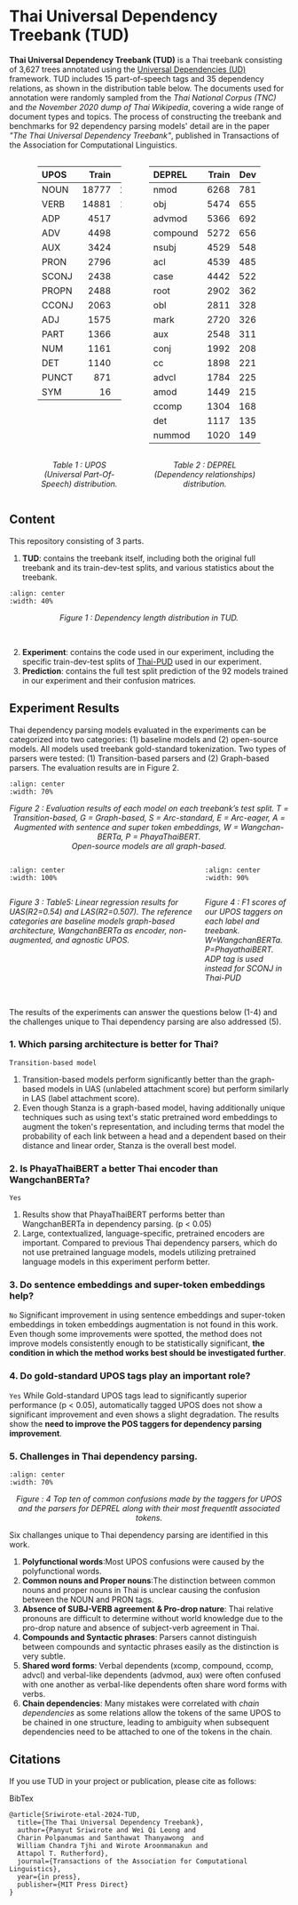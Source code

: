 # Thai Universal Dependency Treebank (TUD)
**Thai Universal Dependency Treebank (TUD)** is a Thai treebank consisting of 3,627 trees annotated using the [Universal Dependencies (UD)](https://universaldependencies.org/guidelines.html) framework. TUD includes 15 part-of-speech tags and 35 dependency relations, as shown in the distribution table below. The documents used for annotation were randomly sampled from the *Thai National Corpus (TNC)* and *the November 2020 dump of Thai Wikipedia*, covering a wide range of document types and topics. The process of constructing the treebank and benchmarks for 92 dependency parsing models' detail are in the paper *"The Thai Universal Dependency Treebank"*, published in Transactions of the Association for Computational Linguistics. 

<center>
<div style="display: grid; grid-template-columns: 30% 40% ; gap: 0px 50px ;justify-content: center;">

|UPOS|Train|Dev|Test|
|:----|-----:|---:|----:|
|NOUN|18777|2270|2310|
|VERB|14881|1802|1867|
|ADP|4517|530|560|
|ADV|4498|557|521|
|AUX|3424|401|421|
|PRON|2796|322|350|
|SCONJ|2438|321|335|
|PROPN|2488|293|295|
|CCONJ|2063|239|270|
|ADJ|1575|223|197|
|PART|1366|156|169|
|NUM|1161|165|118|
|DET|1140|137|144|
|PUNCT|871|104|125|
|SYM|16|1|1|



|DEPREL|Train|Dev|Test||DEPREL|Train|Dev|Test|
|:------------------|----:|---:|---:|-|:------------------|----:|---:|---:|
|nmod|6268|781|810||punct|865|104|122|
|obj|5474|655|663||cop|834|83|94|
|advmod|5366|692|644||flat|709|72|88|
|compound|5272|656|666||clf|539|79|74|
|nsubj|4529|548|568||fixed|442|69|60|
|acl|4539|485|563||xcomp|349|43|46|
|case|4442|522|548||list|348|29|21|
|root|2902|362|363||dep|74|5|7|
|obl|2811|328|322||discourse|67|10|8|
|mark|2720|326|360||dislocated|64|11|8|
|aux|2548|311|319||orphan|71|3|6|
|conj|1992|208|249||csubj|59|11|9|
|cc|1898|221|254||appos|63|5|9|
|advcl|1784|225|211||iobj|50|5|6|
|amod|1449|215|168||parataxis|27|2|3|
|ccomp|1304|168|174||expl|14|2|2|
|det|1117|135|145||vocative|1|1|1|
|nummod|1020|149|92|||||
</div>

<div style="display: grid; grid-template-columns: 30% 40% ; gap: 0px 50px ;justify-content: center;">

*Table 1 : UPOS (Universal Part-Of-Speech) distribution.*

*Table 2 : DEPREL (Dependency relationships) distribution.*
</div>
</center>

## Content
This repository consisting of 3 parts.
1. **TUD**: contains the treebank itself, including both the original full treebank and its train-dev-test splits, and various statistics about the treebank.

```{figure} img/dependency_length.png
:align: center
:width: 40%

```
<center>

 *Figure 1 : Dependency length distribution in TUD.*
</center><br>

2. **Experiment**: contains the code used in our experiment, including the specific train-dev-test splits of [Thai-PUD](https://github.com/UniversalDependencies/UD_Thai-PUD) used in our experiment.
3. **Prediction**: contains the full test split prediction of the 92 models trained in our experiment and their confusion matrices.


## Experiment Results
Thai dependency parsing models evaluated in the experiments can be categorized into two categories: (1) baseline models and (2) open-source models. All models used treebank gold-standard tokenization. Two types of parsers were tested: (1) Transition-based parsers and (2) Graph-based parsers. The evaluation results are in Figure 2. 

```{figure} img/model_eval.png
:align: center
:width: 70%
```

<center>

*Figure 2 : Evaluation results of each model on each treebank’s test split. T = Transition-based, G = Graph-based, S = Arc-standard, E = Arc-eager, A = Augmented with sentence and super token embeddings, W = Wangchan-
BERTa, P = PhayaThaiBERT.* <br> *Open-source models are all graph-based.*

</center>

<div style="display: grid; grid-template-columns: 70% 30% ; gap: 30% 0px ;justify-content: center;">

```{figure} img/linear_regression.png
:align: center
:width: 100%
```

```{figure} img/UPOS_tag.png
:align: center
:width: 90%
```
</div>
<div style="display: grid; grid-template-columns: 70% 30% ; gap: 30% 0px ;justify-content: center;">

*Figure 3 : Table5: Linear regression results for UAS(R2=0.54) and LAS(R2=0.507). 
The reference categories are baseline models graph-based architecture, WangchanBERTa as encoder, non-augmented, and agnostic UPOS.*

*Figure 4 : F1 scores of our UPOS taggers on each label and treebank. W=WangchanBERTa. P=PhayathaiBERT. ADP tag is used instead for SCONJ in Thai-PUD*

</div>
<br>

The results of the experiments can answer the questions below (1-4) and the challenges unique to Thai dependency parsing are also addressed (5).

### 1. Which parsing architecture is better for Thai?
`Transition-based model`
1. Transition-based models perform significantly better than the graph-based models in UAS (unlabeled attachment score) but perform similarly in LAS (label attachment score).
2. Even though Stanza is a graph-based model, having additionally unique techniques such as using text's static pretrained word embeddings to augment the token's representation, and including terms that model the probability of each link between a head and a dependent based on their distance and linear order, Stanza is the overall best model.

### 2. Is PhayaThaiBERT a better Thai encoder than WangchanBERTa?
`Yes`
1. Results show that PhayaThaiBERT performs better than WangchanBERTa in dependency parsing. (p < 0.05)
2. Large, contextualized, language-specific, pretrained encoders are important. Compared to previous Thai dependency parsers, which do not use pretrained language models, models utilizing pretrained language models in this experiment perform better.

### 3. Do sentence embeddings and super-token embeddings help?
`No`  Significant improvement in using sentence embeddings and super-token embeddings in token embeddings augmentation is not found in this work. Even though some improvements were spotted, the method does not improve models consistently enough to be statistically significant, **the condition in which the method works best should be investigated further**.

### 4. Do gold-standard UPOS tags play an important role?
`Yes` While Gold-standard UPOS tags lead to significantly superior performance (p < 0.05), automatically tagged UPOS does not show a significant improvement and even shows a slight degradation. The results show the **need to improve the POS taggers for dependency parsing improvement**.

### 5. Challenges in Thai dependency parsing. 

```{figure} img/common_confusions.png
:align: center
:width: 70%
```
<center>

*Figure : 4 Top ten of common confusions made by the taggers for UPOS and the parsers for DEPREL along with their most frequentlt associated tokens.*
</center>

Six challanges unique to Thai dependency parsing are identified in this work. 
1. **Polyfunctional words**:Most UPOS confusions were caused by the polyfunctional words. 
2. **Common nouns and Proper nouns**:The distinction between common nouns and proper nouns in Thai is unclear causing the confusion between the NOUN and PRON tags.
3. **Absence of SUBJ-VERB agreement & Pro-drop nature**: Thai relative pronouns are difficult to determine without world knowledge due to the pro-drop nature and absence of subject-verb agreement in Thai.
4. **Compounds and Syntactic phrases**: Parsers cannot distinguish between compounds and syntactic phrases easily as the distinction is very subtle.
5. **Shared word forms**: Verbal dependents (xcomp, compound, ccomp, advcl) and verbal-like dependents (advmod, aux) were often confused with one another as verbal-like dependents often share word forms with verbs.
6. **Chain dependencies**: Many mistakes were correlated with *chain dependencies* as some relations allow the tokens of the same UPOS to be chained in one structure, leading to ambiguity when subsequent dependencies need to be attached to one of the tokens in the chain. 



## Citations
If you use TUD in your project or publication, please cite as follows:

BibTex

```
@article{Sriwirote-etal-2024-TUD,
  title={The Thai Universal Dependency Treebank},
  author={Panyut Sriwirote and Wei Qi Leong and 
  Charin Polpanumas and Santhawat Thanyawong  and 
  William Chandra Tjhi and Wirote Aroonmanakun and 
  Attapol T. Rutherford},
  journal={Transactions of the Association for Computational Linguistics},
  year={in press},
  publisher={MIT Press Direct}
}
```